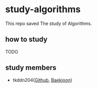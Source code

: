 # study-algorithms

This repo saved The study of Algorithms.

## how to study
TODO

## study members
- tkddn204([Github](https://github.com/tkddn204), [Baekjoon](https://www.acmicpc.net/user/tkddn204))

